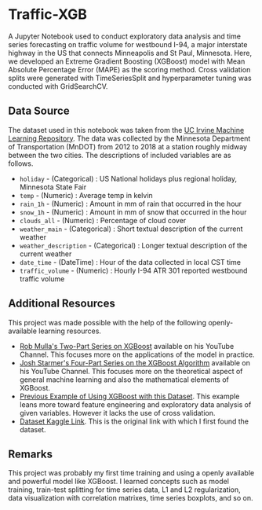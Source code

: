 # Traffic-XGB

A Jupyter Notebook used to conduct exploratory data analysis and time series forecasting on traffic volume for westbound I-94, a major interstate highway in the US that connects Minneapolis and St Paul, Minnesota. Here, we developed an Extreme Gradient Boosting (XGBoost) model with Mean Absolute Percentage Error (MAPE) as the scoring method. Cross validation splits were generated with TimeSeriesSplit and hyperparameter tuning was conducted with GridSearchCV.

## Data Source

The dataset used in this notebook was taken from the [UC Irvine Machine Learning Repository](https://archive.ics.uci.edu/dataset/492/metro+interstate+traffic+volume). The data was collected by the Minnesota Department of Transportation (MnDOT) from 2012 to 2018 at a station roughly midway between the two cities. The descriptions of included variables are as follows.

- `holiday`               - (Categorical)   : US National holidays plus regional holiday, Minnesota State Fair
- `temp`                  - (Numeric)       : Average temp in kelvin
- `rain_1h`               - (Numeric)       : Amount in mm of rain that occurred in the hour
- `snow_1h`               - (Numeric)       : Amount in mm of snow that occurred in the hour
- `clouds_all`            - (Numeric)       : Percentage of cloud cover
- `weather_main`          - (Categorical)   : Short textual description of the current weather
- `weather_description`   - (Categorical)   : Longer textual description of the current weather
- `date_time`             - (DateTime)      : Hour of the data collected in local CST time
- `traffic_volume`        - (Numeric)       : Hourly I-94 ATR 301 reported westbound traffic volume

## Additional Resources

This project was made possible with the help of the following openly-available learning resources.

- [Rob Mulla's Two-Part Series on XGBoost](https://www.youtube.com/@robmulla) available on his YouTube Channel. This focuses more on the applications of the model in practice.
- [Josh Starmer's Four-Part Series on the XGBoost Algorithm](https://www.youtube.com/@statquest) available on his YouTube Channel. This focuses more on the theoretical aspect of general machine learning and also the mathematical elements of XGBoost.
- [Previous Example of Using XGBoost with this Dataset](https://www.kaggle.com/code/dannyperez014/project-06-interstate-i-94-traffic-forecasting). This example leans more toward feature engineering and exploratory data analysis of given variables. However it lacks the use of cross validation.
- [Dataset Kaggle Link](https://www.kaggle.com/datasets/anshtanwar/metro-interstate-traffic-volume/data). This is the original link with which I first found the dataset.

## Remarks

This project was probably my first time training and using a openly available and powerful model like XGBoost. I learned concepts such as model training, train-test splitting for time series data, L1 and L2 regularization, data visualization with correlation matrixes, time series boxplots, and so on.
